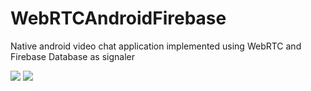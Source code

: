 # WebRTCAndroidFirebase
Native android video chat application implemented using WebRTC and Firebase Database as signaler


![](https://github.com/devjn/WebRTCAndroidFirebase/files/call_screen.png)
![](https://github.com/devjn/WebRTCAndroidFirebase/files/contact_screen.png)